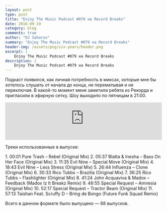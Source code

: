```yaml
---
layout: post
type: post
title: "Enjoy The Music Podcast #079 на Record Breaks"
date: 2016-09-19
category: blog
comments: true
author: "DJ Saharov"
summary: "Enjoy The Music Podcast #079 на Record Breaks"
header-img: /assets/png/six-years/header.png
excerpt: |
    Enjoy The Music Podcast #079 на Record Breaks
description: |
    Enjoy The Music Podcast #079 на Record Breaks
---
```


<p>
<span class="firstcharacter">П</span>одкаст появился, как личная потребность в миксах, которые мне бы хотелось слушать от начала до конца, не перематывая и не переключая. В какой-то момент меня заметили ребята из Рекорда и пригласили в эфирную сетку. Шоу выходило по пятницам в 21:00.
</p>

<iframe width="100%" height="120" src="https://player-widget.mixcloud.com/widget/iframe/?hide_cover=1&feed=%2Fdjsaharovofficial%2Fenjoy-the-music-podcast-079%2F" frameborder="0" allow="encrypted-media; fullscreen; autoplay; idle-detection; speaker-selection; web-share;" ></iframe>

<p>Треки использованные в выпуске:</p>
1. 00:01 Pure Trash – Rebel (Original Mix)
2. 05:37 Blatta & Inesha – Bass On Her Face (Original Mix)
3. 11:35 Evil Nine – Special Move (Original Mix)
4. 18:43 Evil Nine – Less Stress (Original Mix)
5. 26:44 Influenza – Clone (Original Mix)
6. 30:33 Rico Tubbs – Brazilia (Original Mix)
7. 36:25 Rico Tubbs – Flashlighter (Original Mix)
8. 41:24 John Acquaviva & Madox – Feedback (Madox Iz It Breakz Remix)
9. 46:55 Special Request – Amnesia (Original Mix)
10. 52:17 Special Request – Tractor Beam (Original Mix)
11. 57:13 Taishan Feat. Scruffy D – Bring de Bongo (Future Funk Squad Remix)

<p>Всего в данном формате было выпущено &mdash; 88 выпусков.</p>